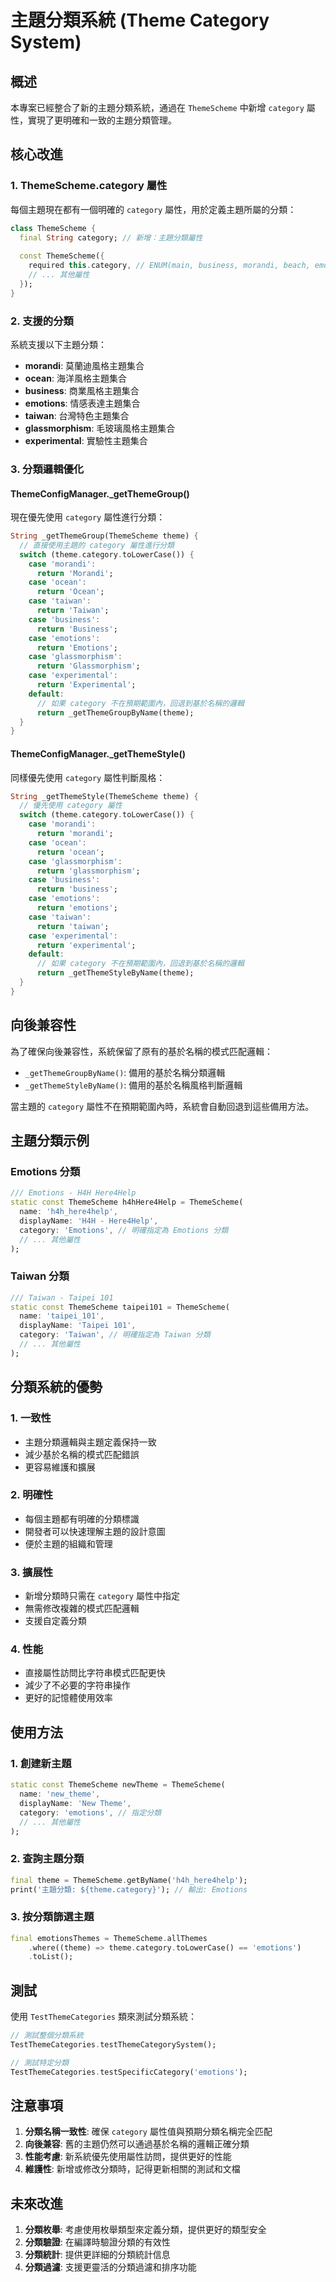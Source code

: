 # 主題分類系統 (Theme Category System)

## 概述

本專案已經整合了新的主題分類系統，通過在 `ThemeScheme` 中新增 `category` 屬性，實現了更明確和一致的主題分類管理。

## 核心改進

### 1. ThemeScheme.category 屬性

每個主題現在都有一個明確的 `category` 屬性，用於定義主題所屬的分類：

```dart
class ThemeScheme {
  final String category; // 新增：主題分類屬性
  
  const ThemeScheme({
    required this.category, // ENUM(main, business, morandi, beach, emotions)
    // ... 其他屬性
  });
}
```

### 2. 支援的分類

系統支援以下主題分類：

- **morandi**: 莫蘭迪風格主題集合
- **ocean**: 海洋風格主題集合  
- **business**: 商業風格主題集合
- **emotions**: 情感表達主題集合
- **taiwan**: 台灣特色主題集合
- **glassmorphism**: 毛玻璃風格主題集合
- **experimental**: 實驗性主題集合

### 3. 分類邏輯優化

#### ThemeConfigManager._getThemeGroup()

現在優先使用 `category` 屬性進行分類：

```dart
String _getThemeGroup(ThemeScheme theme) {
  // 直接使用主題的 category 屬性進行分類
  switch (theme.category.toLowerCase()) {
    case 'morandi':
      return 'Morandi';
    case 'ocean':
      return 'Ocean';
    case 'taiwan':
      return 'Taiwan';
    case 'business':
      return 'Business';
    case 'emotions':
      return 'Emotions';
    case 'glassmorphism':
      return 'Glassmorphism';
    case 'experimental':
      return 'Experimental';
    default:
      // 如果 category 不在預期範圍內，回退到基於名稱的邏輯
      return _getThemeGroupByName(theme);
  }
}
```

#### ThemeConfigManager._getThemeStyle()

同樣優先使用 `category` 屬性判斷風格：

```dart
String _getThemeStyle(ThemeScheme theme) {
  // 優先使用 category 屬性
  switch (theme.category.toLowerCase()) {
    case 'morandi':
      return 'morandi';
    case 'ocean':
      return 'ocean';
    case 'glassmorphism':
      return 'glassmorphism';
    case 'business':
      return 'business';
    case 'emotions':
      return 'emotions';
    case 'taiwan':
      return 'taiwan';
    case 'experimental':
      return 'experimental';
    default:
      // 如果 category 不在預期範圍內，回退到基於名稱的邏輯
      return _getThemeStyleByName(theme);
  }
}
```

## 向後兼容性

為了確保向後兼容性，系統保留了原有的基於名稱的模式匹配邏輯：

- `_getThemeGroupByName()`: 備用的基於名稱分類邏輯
- `_getThemeStyleByName()`: 備用的基於名稱風格判斷邏輯

當主題的 `category` 屬性不在預期範圍內時，系統會自動回退到這些備用方法。

## 主題分類示例

### Emotions 分類

```dart
/// Emotions - H4H Here4Help
static const ThemeScheme h4hHere4Help = ThemeScheme(
  name: 'h4h_here4help',
  displayName: 'H4H - Here4Help',
  category: 'Emotions', // 明確指定為 Emotions 分類
  // ... 其他屬性
);
```

### Taiwan 分類

```dart
/// Taiwan - Taipei 101
static const ThemeScheme taipei101 = ThemeScheme(
  name: 'taipei_101',
  displayName: 'Taipei 101',
  category: 'Taiwan', // 明確指定為 Taiwan 分類
  // ... 其他屬性
);
```

## 分類系統的優勢

### 1. 一致性

- 主題分類邏輯與主題定義保持一致
- 減少基於名稱的模式匹配錯誤
- 更容易維護和擴展

### 2. 明確性

- 每個主題都有明確的分類標識
- 開發者可以快速理解主題的設計意圖
- 便於主題的組織和管理

### 3. 擴展性

- 新增分類時只需在 `category` 屬性中指定
- 無需修改複雜的模式匹配邏輯
- 支援自定義分類

### 4. 性能

- 直接屬性訪問比字符串模式匹配更快
- 減少了不必要的字符串操作
- 更好的記憶體使用效率

## 使用方法

### 1. 創建新主題

```dart
static const ThemeScheme newTheme = ThemeScheme(
  name: 'new_theme',
  displayName: 'New Theme',
  category: 'emotions', // 指定分類
  // ... 其他屬性
);
```

### 2. 查詢主題分類

```dart
final theme = ThemeScheme.getByName('h4h_here4help');
print('主題分類: ${theme.category}'); // 輸出: Emotions
```

### 3. 按分類篩選主題

```dart
final emotionsThemes = ThemeScheme.allThemes
    .where((theme) => theme.category.toLowerCase() == 'emotions')
    .toList();
```

## 測試

使用 `TestThemeCategories` 類來測試分類系統：

```dart
// 測試整個分類系統
TestThemeCategories.testThemeCategorySystem();

// 測試特定分類
TestThemeCategories.testSpecificCategory('emotions');
```

## 注意事項

1. **分類名稱一致性**: 確保 `category` 屬性值與預期分類名稱完全匹配
2. **向後兼容**: 舊的主題仍然可以通過基於名稱的邏輯正確分類
3. **性能考慮**: 新系統優先使用屬性訪問，提供更好的性能
4. **維護性**: 新增或修改分類時，記得更新相關的測試和文檔

## 未來改進

1. **分類枚舉**: 考慮使用枚舉類型來定義分類，提供更好的類型安全
2. **分類驗證**: 在編譯時驗證分類的有效性
3. **分類統計**: 提供更詳細的分類統計信息
4. **分類過濾**: 支援更靈活的分類過濾和排序功能
